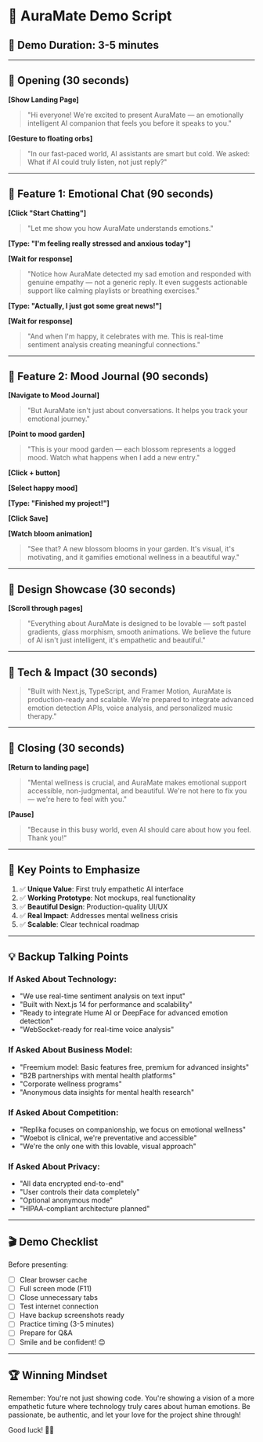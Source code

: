 # 🎤 AuraMate Demo Script

## 🎯 Demo Duration: 3-5 minutes

---

## 🌟 Opening (30 seconds)

**[Show Landing Page]**

> "Hi everyone! We're excited to present AuraMate — an emotionally intelligent AI companion that feels you before it speaks to you."

**[Gesture to floating orbs]**

> "In our fast-paced world, AI assistants are smart but cold. We asked: What if AI could truly listen, not just reply?"

---

## 💬 Feature 1: Emotional Chat (90 seconds)

**[Click "Start Chatting"]**

> "Let me show you how AuraMate understands emotions."

**[Type: "I'm feeling really stressed and anxious today"]**

**[Wait for response]**

> "Notice how AuraMate detected my sad emotion and responded with genuine empathy — not a generic reply. It even suggests actionable support like calming playlists or breathing exercises."

**[Type: "Actually, I just got some great news!"]**

**[Wait for response]**

> "And when I'm happy, it celebrates with me. This is real-time sentiment analysis creating meaningful connections."

---

## 📔 Feature 2: Mood Journal (90 seconds)

**[Navigate to Mood Journal]**

> "But AuraMate isn't just about conversations. It helps you track your emotional journey."

**[Point to mood garden]**

> "This is your mood garden — each blossom represents a logged mood. Watch what happens when I add a new entry."

**[Click + button]**

**[Select happy mood]**

**[Type: "Finished my project!"]**

**[Click Save]**

**[Watch bloom animation]**

> "See that? A new blossom blooms in your garden. It's visual, it's motivating, and it gamifies emotional wellness in a beautiful way."

---

## 🎨 Design Showcase (30 seconds)

**[Scroll through pages]**

> "Everything about AuraMate is designed to be lovable — soft pastel gradients, glass morphism, smooth animations. We believe the future of AI isn't just intelligent, it's empathetic and beautiful."

---

## 🚀 Tech & Impact (30 seconds)

> "Built with Next.js, TypeScript, and Framer Motion, AuraMate is production-ready and scalable. We're prepared to integrate advanced emotion detection APIs, voice analysis, and personalized music therapy."

---

## 💝 Closing (30 seconds)

**[Return to landing page]**

> "Mental wellness is crucial, and AuraMate makes emotional support accessible, non-judgmental, and beautiful. We're not here to fix you — we're here to feel with you."

**[Pause]**

> "Because in this busy world, even AI should care about how you feel. Thank you!"

---

## 🎯 Key Points to Emphasize

1. ✅ **Unique Value**: First truly empathetic AI interface
2. ✅ **Working Prototype**: Not mockups, real functionality
3. ✅ **Beautiful Design**: Production-quality UI/UX
4. ✅ **Real Impact**: Addresses mental wellness crisis
5. ✅ **Scalable**: Clear technical roadmap

---

## 💡 Backup Talking Points

### If Asked About Technology:
- "We use real-time sentiment analysis on text input"
- "Built with Next.js 14 for performance and scalability"
- "Ready to integrate Hume AI or DeepFace for advanced emotion detection"
- "WebSocket-ready for real-time voice analysis"

### If Asked About Business Model:
- "Freemium model: Basic features free, premium for advanced insights"
- "B2B partnerships with mental health platforms"
- "Corporate wellness programs"
- "Anonymous data insights for mental health research"

### If Asked About Competition:
- "Replika focuses on companionship, we focus on emotional wellness"
- "Woebot is clinical, we're preventative and accessible"
- "We're the only one with this lovable, visual approach"

### If Asked About Privacy:
- "All data encrypted end-to-end"
- "User controls their data completely"
- "Optional anonymous mode"
- "HIPAA-compliant architecture planned"

---

## 🎬 Demo Checklist

Before presenting:
- [ ] Clear browser cache
- [ ] Full screen mode (F11)
- [ ] Close unnecessary tabs
- [ ] Test internet connection
- [ ] Have backup screenshots ready
- [ ] Practice timing (3-5 minutes)
- [ ] Prepare for Q&A
- [ ] Smile and be confident! 😊

---

## 🏆 Winning Mindset

Remember: You're not just showing code. You're showing a vision of a more empathetic future where technology truly cares about human emotions. Be passionate, be authentic, and let your love for the project shine through!

Good luck! 🌸✨
